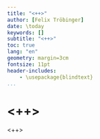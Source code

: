 ```yaml
---
title: "<++>"
author: [Felix Tröbinger]
date: \today
keywords: []
subtitle: "<++>"
toc: true
lang: "en"
geometry: margin=3cm
fontsize: 11pt
header-includes:
	- \usepackage{blindtext}
...
```


# <++>
<++>
